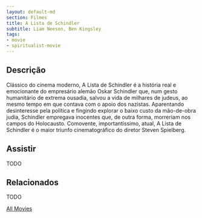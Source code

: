 ```yaml
---
layout: default-md
section: Filmes
title: A Lista de Schindler
subtitle: Liam Neeson, Ben Kingsley
tags: 
- movie
- spiritualist-movie
---
```


## Descrição
Clássico do cinema moderno, A Lista de Schindler é a história real e emocionante do empresário alemão Oskar Schindler que, num gesto humanitário de extrema ousadia, salvou a vida de milhares de judeus, ao mesmo tempo em que contava com o apoio dos nazistas. Aparentando desinteresse pela política e fingindo explorar o baixo custo da mão-de-obra judia, Schindler empregava inocentes que, de outra forma, morreriam nos campos do Holocausto. Comovente, importantíssimo, atual, A Lista de Schindler é o maior triunfo cinematográfico do diretor Steven Spielberg. 

## Assistir
TODO

## Relacionados
TODO


<a href="/movies" class="button">All Movies</a>